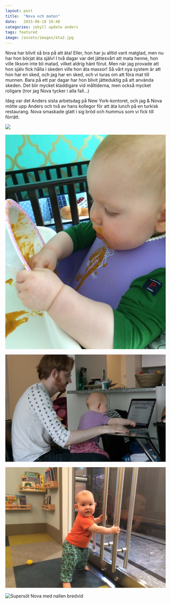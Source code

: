 ```yaml
---
layout: post
title:  "Nova och maten"
date:   2015-06-18 19:48
categories: jekyll update anders
tags: featured
image: /assets/images/äta2.jpg
---
```

Nova har blivit så bra på att äta! Eller, hon har ju alltid varit matglad, men nu har hon börjat äta själv! I två dagar var det jättesvårt att mata henne, hon ville liksom inte bli matad, vilket aldrig hänt förut. Men när jag provade att hon själv fick hålla i skeden ville hon äta massor! Så vårt nya system är att hon har en sked, och jag har en sked, och vi turas om att föra mat till munnen. Bara på ett par dagar har hon blivit jätteduktig på att använda skeden. Det blir mycket kladdigare vid måltiderna, men också mycket roligare (tror jag Nova tycker i alla fall...) 


Idag var det Anders sista arbetsdag på New York-kontoret, och jag & Nova mötte upp Anders och två av hans kollegor för att äta lunch på en turkisk restaurang. Nova smaskade glatt i sig bröd och hummus som vi fick till förrätt. 

![](/assets/images/äta1.jpg)

![](/assets/images/kladd.jpg)

![Anders & Nova leker med datorn](/assets/images/dator.jpg)

![Nova vill fly från lekrummet](/assets/images/lekrum.jpg)

![Supersöt Nova med nallen bredvid](/assets/images/sovapåkudde.jpg)



